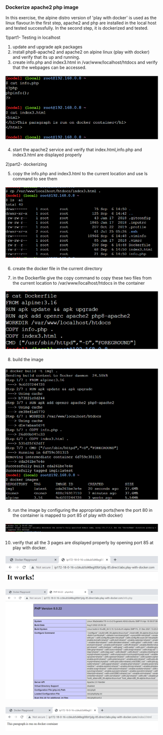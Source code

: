 ### Dockerize apache2 php image  

In this exercise, the alpine distro version of 'play with docker' is used as the linux flavour.In the first step, apache2 and php are installed in the local host and tested successfully. In the second step, it is dockerized and tested.

1)part1- Testing in localhost
1) update and upgrade apk packages
2) install php8-apache2 and apache2 on alpine linux (play with docker) and verify that its up and running.
3) create info.php and index3.html in /var/www/localhost/htdocs and verify that the webpages can be accessed. 
##### ![02](https://github.com/jayashree-learnings/Docker/blob/main/00_includes/d01/02-index3html-infophp.PNG)
4) start the apache2 service and verify that index.html,info.php and index3.html are displayed properly

2)part2- dockerizing

5) copy the info.php and index3.html to the current location and use ls command to see them 
##### ![03](https://github.com/jayashree-learnings/Docker/blob/main/00_includes/d01/03_Index3htmlInfoPhpDockerInPWD.PNG)  

6) create the docker file in the current directory  

7) in the Dockerfile give the copy command to copy these two files from the current location to /var/www/localhost/htdocs in the container
##### ![04](https://github.com/jayashree-learnings/Docker/blob/main/00_includes/d01/04_Dockerfile.PNG)  

8) build the image
##### ![05](https://github.com/jayashree-learnings/Docker/blob/main/00_includes/d01/05_buildimage.PNG)  

9) run the image by configuring the appropriate ports(here the port 80 in the container is mapped to port 85 of play with docker)
##### ![06](https://github.com/jayashree-learnings/Docker/blob/main/00_includes/d01/06_runImageatPort85.PNG)  

10) verify that all the 3 pages are displayed properly by opening port 85 at play with docker.
##### ![07](https://github.com/jayashree-learnings/Docker/blob/main/00_includes/d01/07_ItWorks.PNG)
##### ![08](https://github.com/jayashree-learnings/Docker/blob/main/00_includes/d01/08_phpinfo.PNG)
##### ![09](https://github.com/jayashree-learnings/Docker/blob/main/00_includes/d01/09_index3html.PNG)






